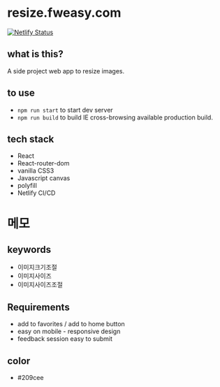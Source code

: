 # resize.fweasy.com
[![Netlify Status](https://api.netlify.com/api/v1/badges/f0c7a4e5-ce7a-4a0e-9807-e9c93b3dac50/deploy-status)](https://app.netlify.com/sites/resize-fw/deploys)

## what is this?
A side project web app to resize images.

## to use

- `npm run start` to start dev server
- `npm run build` to build IE cross-browsing available production build.

## tech stack

- React
- React-router-dom
- vanilla CSS3
- Javascript canvas
- polyfill
- Netlify CI/CD

# 메모

## keywords

- 이미지크기조절
- 이미지사이즈
- 이미지사이즈조절

## Requirements

- add to favorites / add to home button
- easy on mobile - responsive design
- feedback session easy to submit

## color

- #209cee